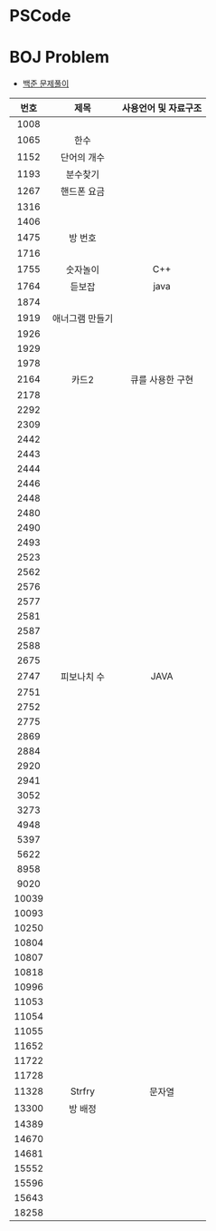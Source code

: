 # PSCode

# BOJ Problem

- [백준 문제풀이](https://github.com/Geol2/BOJ_hub/tree/main/BOJ_problem)

| 번호  |      제목       | 사용언어 및 자료구조 |
| :---: | :-------------: | :------------------: |
| 1008  |                 |                      |
| 1065  |      한수       |                      |
| 1152  |   단어의 개수   |                      |
| 1193  |    분수찾기     |                      |
| 1267  |   핸드폰 요금   |                      |
| 1316  |                 |                      |
| 1406  |                 |                      |
| 1475  |     방 번호     |                      |
| 1716  |                 |                      |
| 1755  |    숫자놀이     |         C++          |
| 1764  |     듣보잡      |         java         |
| 1874  |                 |                      |
| 1919  | 애너그램 만들기 |                      |
| 1926  |                 |                      |
| 1929  |                 |                      |
| 1978  |                 |                      |
| 2164  |      카드2      |   큐를 사용한 구현   |
| 2178  |                 |                      |
| 2292  |                 |                      |
| 2309  |                 |                      |
| 2442  |                 |                      |
| 2443  |                 |                      |
| 2444  |                 |                      |
| 2446  |                 |                      |
| 2448  |                 |                      |
| 2480  |                 |                      |
| 2490  |                 |                      |
| 2493  |                 |                      |
| 2523  |                 |                      |
| 2562  |                 |                      |
| 2576  |                 |                      |
| 2577  |                 |                      |
| 2581  |                 |                      |
| 2587  |                 |                      |
| 2588  |                 |                      |
| 2675  |                 |                      |
| 2747  |   피보나치 수   |         JAVA         |
| 2751  |                 |                      |
| 2752  |                 |                      |
| 2775  |                 |                      |
| 2869  |                 |                      |
| 2884  |                 |                      |
| 2920  |                 |                      |
| 2941  |                 |                      |
| 3052  |                 |                      |
| 3273  |                 |                      |
| 4948  |                 |                      |
| 5397  |                 |                      |
| 5622  |                 |                      |
| 8958  |                 |                      |
| 9020  |                 |                      |
| 10039 |                 |                      |
| 10093 |                 |                      |
| 10250 |                 |                      |
| 10804 |                 |                      |
| 10807 |                 |                      |
| 10818 |                 |                      |
| 10996 |                 |                      |
| 11053 |                 |                      |
| 11054 |                 |                      |
| 11055 |                 |                      |
| 11652 |                 |                      |
| 11722 |                 |                      |
| 11728 |                 |                      |
| 11328 |     Strfry      |        문자열        |
| 13300 |     방 배정     |                      |
| 14389 |                 |                      |
| 14670 |                 |                      |
| 14681 |                 |                      |
| 15552 |                 |                      |
| 15596 |                 |                      |
| 15643 |                 |                      |
| 18258 |                 |                      |
